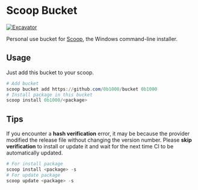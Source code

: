# Scoop Bucket

[![Excavator](https://github.com/0b1000/bucket/actions/workflows/excavator.yml/badge.svg)](https://github.com/0b1000/bucket/actions/workflows/excavator.yml)

Personal use bucket for [Scoop](https://scoop.sh), the Windows command-line installer.

## Usage

Just add this bucket to your scoop.

```powershell
# Add bucket
scoop bucket add https://github.com/0b1000/bucket 0b1000
# Install package in this bucket
scoop install 0b1000/<package>
```

## Tips

If you encounter a **hash verification** error, it may be because the provider modified the release file without changing the version number. Please **skip verification** to install or update it and wait for the next time CI to be automatically updated.

```powershell
# For install package
scoop install <package> -s
# For update package
scoop update <package> -s
```
